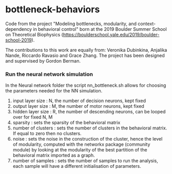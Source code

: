 # bottleneck-behaviors
Code from the project "Modeling bottlenecks, modularity, and context-dependency in behavioral control" born at the 2019 Boulder Summer School on Theoretical Biophysics (https://boulderschool.yale.edu/2019/boulder-school-2019). 

The contributions to this work are equally from: Veronika Dubinkina, Anjalika Nande, Riccardo Ravasio and Grace Zhang. The project has been designed and supervised by Gordon Berman.

### Run the neural network simulation

In the Neural network folder the script nn_bottleneck.sh allows for choosing the parameters needed for the NN simulation.

1. input layer size   : N, the number of decision neurons, kept fixed
2. output layer size  : M, the number of motor neurons, kept fixed
3. hidden layer size  : R, the number of descending neurons, can be looped over for fixed N, M
4. sparsity           : sets the sparsity of the behavioral matrix
5. number of clusters : sets the number of clusters in the behavioral matrix. If equal to zero then no clusters.
6. noise              : sets the noise in the construction of the cluster, hence the level of modularity, computed with the networkx package (community module) by looking at the modularity of the best partition of the behavioral matrix imported as a graph.
7. number of samples  : sets the number of samples to run the analysis, each sample will have a different initialisation of parameters.

